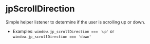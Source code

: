 # jpScrollDirection
Simple helper listener to determine if the user is scrolling up or down.

* Examples:
`window.jp_scrollDirection === 'up'`
or
`window.jp_scrollDirection === 'down'`
